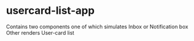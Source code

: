 # usercard-list-app
Contains two components 
one of which simulates Inbox or Notification box
Other renders User-card list 
